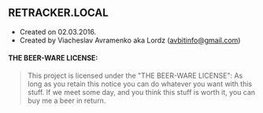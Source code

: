 ## RETRACKER.LOCAL
+ Created on 02.03.2016.
+ Created by Viacheslav Avramenko aka Lordz (avbitinfo@gmail.com)


#### THE BEER-WARE LICENSE:
> This project is licensed under the "THE BEER-WARE LICENSE":
> As long as you retain this notice you can do whatever you want with this stuff.
> If we meet some day, and you think this stuff is worth it, you can buy me a beer in return.

